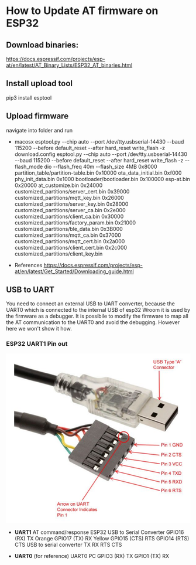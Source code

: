 # How to Update AT firmware on ESP32

## Download binaries:
https://docs.espressif.com/projects/esp-at/en/latest/AT_Binary_Lists/ESP32_AT_binaries.html

## Install upload tool
pip3 install esptool

## Upload firmware
navigate into folder and run
 * macosx
    esptool.py --chip auto --port /dev/tty.usbserial-14430 --baud 115200 --before default_reset --after hard_reset write_flash -z download.config
    esptool.py --chip auto --port /dev/tty.usbserial-14430 --baud 115200 --before default_reset --after hard_reset write_flash -z --flash_mode dio --flash_freq 40m --flash_size 4MB 0x8000 partition_table/partition-table.bin 0x10000 ota_data_initial.bin 0xf000 phy_init_data.bin 0x1000 bootloader/bootloader.bin 0x100000 esp-at.bin 0x20000 at_customize.bin 0x24000 customized_partitions/server_cert.bin 0x39000 customized_partitions/mqtt_key.bin 0x26000 customized_partitions/server_key.bin 0x28000 customized_partitions/server_ca.bin 0x2e000 customized_partitions/client_ca.bin 0x30000 customized_partitions/factory_param.bin 0x21000 customized_partitions/ble_data.bin 0x3B000 customized_partitions/mqtt_ca.bin 0x37000 customized_partitions/mqtt_cert.bin 0x2a000 customized_partitions/client_cert.bin 0x2c000 customized_partitions/client_key.bin

* References
https://docs.espressif.com/projects/esp-at/en/latest/Get_Started/Downloading_guide.html



## USB to UART
You need to connect an external USB to UART converter, because the UART0 which is connected to the internal USB of esp32 Wroom it is used by the firmware as a debugger. It is possibile to modify the firmware to map all the AT communication to the UART0 and avoid the debugging. However here we won't show it how.

### ESP32 UART1 Pin out
![alt text](assets/usb-uart-pinout.jpeg "USB to uart pinout")

- **UART1**
AT command/response 
    ESP32	       USB to Serial Converter
    GPIO16 (RX)        TX    Orange
    GPIO17 (TX)        RX    Yellow
    GPIO15 (CTS)       RTS
    GPIO14 (RTS)       CTS
    USB to serial converter
    TX
    RX
    RTS
    CTS

- **UART0** 
(for reference)
UART0       PC
GPIO3 (RX)  TX
GPIO1 (TX)  RX

